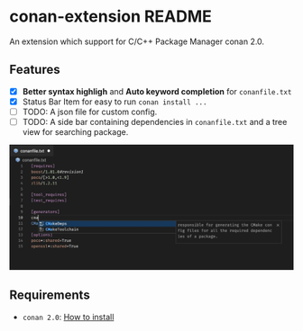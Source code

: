 # conan-extension README

An extension which support for C/C++ Package Manager conan 2.0.

## Features

- [x] **Better syntax highligh** and **Auto keyword completion** for `conanfile.txt`
- [x] Status Bar Item for easy to run `conan install ...`
- [ ] TODO: A json file for custom config.
- [ ] TODO: A side bar containing dependencies in `conanfile.txt` and a tree view for searching package.

![](https://github.com/konicyQWQ/conan-extension/raw/main/img/syntax.jpg)

## Requirements

- `conan 2.0`: [How to install](https://docs.conan.io/2.0/installation.html)

<!-- ## Extension Settings -->
